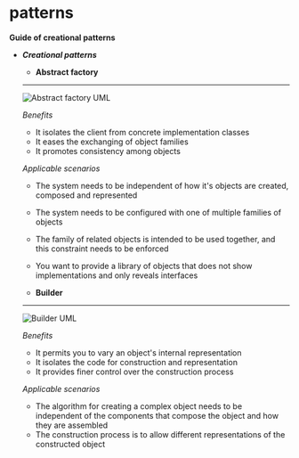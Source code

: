 # patterns

__Guide of creational patterns__

* ***Creational patterns***

   * **Abstract factory**

   ----------------

   ![Abstract factory UML](https://s11.postimg.org/okmvliygj/Abstract_Factory.gif)

   *Benefits*

     * It isolates the client from concrete implementation classes
     * It eases the exchanging of object families
     * It promotes consistency among objects

   *Applicable scenarios*

     * The system needs to be independent of how it's objects are created, 
       composed and represented
     * The system needs to be configured with one of multiple 
       families of objects
     * The family of related objects is intended to be used together, and this 
       constraint needs to be enforced
     * You want to provide a library of objects that does not show implementations and 
       only reveals interfaces

    * **Builder**

    ----------------

   ![Builder UML](http://www.dofactory.com/images/diagrams/net/builder.gif)

   *Benefits*

     * It permits you to vary an object's internal representation
     * It isolates the code for construction and representation
     * It provides finer control over the construction process

   *Applicable scenarios*

     * The algorithm for creating a complex object needs to be independent of the components that compose
       the object and how they are assembled 
     * The construction process is to allow different representations of the constructed object 
          



